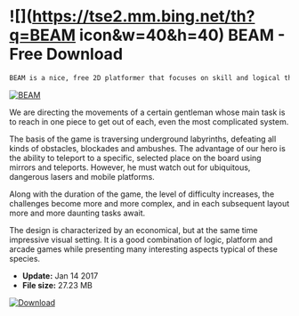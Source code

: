 # ![](https://tse2.mm.bing.net/th?q=BEAM icon&w=40&h=40) BEAM  - Free Download

```sh
BEAM is a nice, free 2D platformer that focuses on skill and logical thinking. The slightly retro-styled item presents easy-to-learn rules and a simple scheme of operation, but it does not mean that it is easy to pass.
```
[![BEAM](https://gallery.dpcdn.pl/imgc/Tools/73410/g_-_420x350_1.5_-_x20170113154215_0.jpg)](https://softexe.net/win/games-entertainment/other/beam:ppbbe.html)

We are directing the movements of a certain gentleman whose main task is to reach in one piece to get out of each, even the most complicated system.
 
 The basis of the game is traversing underground labyrinths, defeating all kinds of obstacles, blockades and ambushes. The advantage of our hero is the ability to teleport to a specific, selected place on the board using mirrors and teleports. However, he must watch out for ubiquitous, dangerous lasers and mobile platforms.
 
 Along with the duration of the game, the level of difficulty increases, the challenges become more and more complex, and in each subsequent layout more and more daunting tasks await.
 
 The design is characterized by an economical, but at the same time impressive visual setting. It is a good combination of logic, platform and arcade games while presenting many interesting aspects typical of these species.


- **Update:** Jan 14 2017
- **File size:** 27.23 MB

[![Download](https://cdn.softexe.net/static/img/download.png)](https://softexe.net/win/games-entertainment/other/beam:ppbbe.html)

